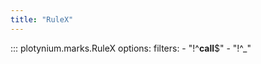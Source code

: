 ```yaml
---
title: "RuleX"
---
```


::: plotynium.marks.RuleX
    options:
        filters:
            - "!^__call__$"
            - "!^_"

